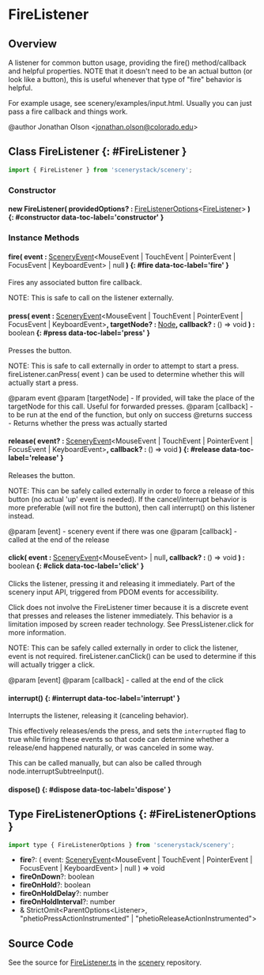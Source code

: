 # FireListener

## Overview

A listener for common button usage, providing the fire() method/callback and helpful properties. NOTE that it doesn't
need to be an actual button (or look like a button), this is useful whenever that type of "fire" behavior is helpful.

For example usage, see scenery/examples/input.html. Usually you can just pass a fire callback and things work.

@author Jonathan Olson &lt;jonathan.olson@colorado.edu&gt;

## Class FireListener {: #FireListener }


```js
import { FireListener } from 'scenerystack/scenery';
```
### Constructor

#### new FireListener( providedOptions? : <span style="font-weight: 400;">[FireListenerOptions](../scenery/FireListener.md#FireListenerOptions)&lt;[FireListener](../scenery/FireListener.md)&gt;</span> ) {: #constructor data-toc-label='constructor' }

### Instance Methods

#### fire( event : <span style="font-weight: 400;">[SceneryEvent](../scenery/SceneryEvent.md)&lt;MouseEvent | TouchEvent | PointerEvent | FocusEvent | KeyboardEvent&gt; | <span style="color: hsla(calc(var(--md-hue) + 180deg),80%,40%,1);">null</span></span> ) {: #fire data-toc-label='fire' }

Fires any associated button fire callback.

NOTE: This is safe to call on the listener externally.

#### press( event : <span style="font-weight: 400;">[SceneryEvent](../scenery/SceneryEvent.md)&lt;MouseEvent | TouchEvent | PointerEvent | FocusEvent | KeyboardEvent&gt;</span>, targetNode? : <span style="font-weight: 400;">[Node](../scenery/Node.md)</span>, callback? : <span style="font-weight: 400;">() =&gt; <span style="color: hsla(calc(var(--md-hue) + 180deg),80%,40%,1);">void</span></span> ) : <span style="font-weight: 400;"><span style="color: hsla(calc(var(--md-hue) + 180deg),80%,40%,1);">boolean</span></span> {: #press data-toc-label='press' }

Presses the button.

NOTE: This is safe to call externally in order to attempt to start a press. fireListener.canPress( event ) can
be used to determine whether this will actually start a press.

@param event
@param [targetNode] - If provided, will take the place of the targetNode for this call. Useful for
                             forwarded presses.
@param [callback] - to be run at the end of the function, but only on success
@returns success - Returns whether the press was actually started

#### release( event? : <span style="font-weight: 400;">[SceneryEvent](../scenery/SceneryEvent.md)&lt;MouseEvent | TouchEvent | PointerEvent | FocusEvent | KeyboardEvent&gt;</span>, callback? : <span style="font-weight: 400;">() =&gt; <span style="color: hsla(calc(var(--md-hue) + 180deg),80%,40%,1);">void</span></span> ) {: #release data-toc-label='release' }

Releases the button.

NOTE: This can be safely called externally in order to force a release of this button (no actual 'up' event is
needed). If the cancel/interrupt behavior is more preferable (will not fire the button), then call interrupt()
on this listener instead.

@param [event] - scenery event if there was one
@param [callback] - called at the end of the release

#### click( event : <span style="font-weight: 400;">[SceneryEvent](../scenery/SceneryEvent.md)&lt;MouseEvent&gt; | <span style="color: hsla(calc(var(--md-hue) + 180deg),80%,40%,1);">null</span></span>, callback? : <span style="font-weight: 400;">() =&gt; <span style="color: hsla(calc(var(--md-hue) + 180deg),80%,40%,1);">void</span></span> ) : <span style="font-weight: 400;"><span style="color: hsla(calc(var(--md-hue) + 180deg),80%,40%,1);">boolean</span></span> {: #click data-toc-label='click' }

Clicks the listener, pressing it and releasing it immediately. Part of the scenery input API, triggered from PDOM
events for accessibility.

Click does not involve the FireListener timer because it is a discrete event that
presses and releases the listener immediately. This behavior is a limitation imposed
by screen reader technology. See PressListener.click for more information.

NOTE: This can be safely called externally in order to click the listener, event is not required.
fireListener.canClick() can be used to determine if this will actually trigger a click.

@param [event]
@param [callback] - called at the end of the click

#### interrupt() {: #interrupt data-toc-label='interrupt' }

Interrupts the listener, releasing it (canceling behavior).

This effectively releases/ends the press, and sets the `interrupted` flag to true while firing these events
so that code can determine whether a release/end happened naturally, or was canceled in some way.

This can be called manually, but can also be called through node.interruptSubtreeInput().

#### dispose() {: #dispose data-toc-label='dispose' }



## Type FireListenerOptions {: #FireListenerOptions }


```js
import type { FireListenerOptions } from 'scenerystack/scenery';
```


- **fire**?: ( event: [SceneryEvent](../scenery/SceneryEvent.md)&lt;MouseEvent | TouchEvent | PointerEvent | FocusEvent | KeyboardEvent&gt; | <span style="color: hsla(calc(var(--md-hue) + 180deg),80%,40%,1);">null</span> ) =&gt; <span style="color: hsla(calc(var(--md-hue) + 180deg),80%,40%,1);">void</span>
- **fireOnDown**?: <span style="color: hsla(calc(var(--md-hue) + 180deg),80%,40%,1);">boolean</span>
- **fireOnHold**?: <span style="color: hsla(calc(var(--md-hue) + 180deg),80%,40%,1);">boolean</span>
- **fireOnHoldDelay**?: <span style="color: hsla(calc(var(--md-hue) + 180deg),80%,40%,1);">number</span>
- **fireOnHoldInterval**?: <span style="color: hsla(calc(var(--md-hue) + 180deg),80%,40%,1);">number</span>
- &amp; StrictOmit&lt;ParentOptions&lt;Listener&gt;, "phetioPressActionInstrumented" | "phetioReleaseActionInstrumented"&gt;




## Source Code

See the source for [FireListener.ts](https://github.com/phetsims/scenery/blob/main/js/listeners/FireListener.ts) in the [scenery](https://github.com/phetsims/scenery) repository.
